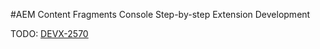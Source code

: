 #AEM Content Fragments Console Step-by-step Extension Development

TODO: [DEVX-2570](https://jira.corp.adobe.com/browse/DEVX-2570)
